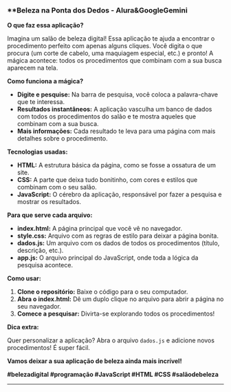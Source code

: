 ### **Beleza na Ponta dos Dedos - **Alura&GoogleGemini**

**O que faz essa aplicação?**

Imagina um salão de beleza digital! Essa aplicação te ajuda a encontrar o procedimento perfeito com apenas alguns cliques. Você digita o que procura (um corte de cabelo, uma maquiagem especial, etc.) e pronto! A mágica acontece: todos os procedimentos que combinam com a sua busca aparecem na tela. 

**Como funciona a mágica?**

* **Digite e pesquise:** Na barra de pesquisa, você coloca a palavra-chave que te interessa.
* **Resultados instantâneos:** A aplicação vasculha um banco de dados com todos os procedimentos do salão e te mostra aqueles que combinam com a sua busca.
* **Mais informações:** Cada resultado te leva para uma página com mais detalhes sobre o procedimento. 

**Tecnologias usadas:**

* **HTML:** A estrutura básica da página, como se fosse a ossatura de um site.
* **CSS:** A parte que deixa tudo bonitinho, com cores e estilos que combinam com o seu salão.
* **JavaScript:** O cérebro da aplicação, responsável por fazer a pesquisa e mostrar os resultados.

**Para que serve cada arquivo:**

* **index.html:** A página principal que você vê no navegador.
* **style.css:** Arquivo com as regras de estilo para deixar a página bonita.
* **dados.js:** Um arquivo com os dados de todos os procedimentos (título, descrição, etc.).
* **app.js:** O arquivo principal do JavaScript, onde toda a lógica da pesquisa acontece.

**Como usar:**

1. **Clone o repositório:** Baixe o código para o seu computador.
2. **Abra o index.html:** Dê um duplo clique no arquivo para abrir a página no seu navegador.
3. **Comece a pesquisar:** Divirta-se explorando todos os procedimentos!

**Dica extra:**

Quer personalizar a aplicação? Abra o arquivo `dados.js` e adicione novos procedimentos! É super fácil.

**Vamos deixar a sua aplicação de beleza ainda mais incrível!** 

**#belezadigital #programação #JavaScript #HTML #CSS #salãodebeleza**

****
